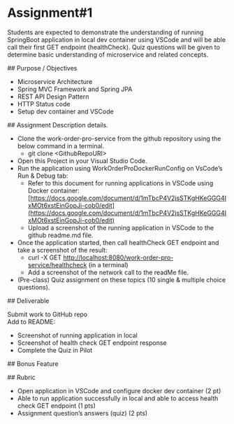 # Assignment\#1

Students are expected to demonstrate the understanding of running SpringBoot application in local dev container using VSCode and will be able call their first GET endpoint (healthCheck). Quiz questions will be given to determine basic understanding of microservice and related concepts.

\#\# Purpose / Objectives

- Microservice Architecture  
- Spring MVC Framework and Spring JPA  
- REST API Design Pattern  
- HTTP Status code  
- Setup dev container and VSCode 


\#\# Assignment Description details.

* Clone the work-order-pro-service from the github repository using the below command  in a terminal.  
  * git clone \<GithubRepoURI\>  
* Open this Project in your Visual Studio Code.  
* Run the application using WorkOrderProDockerRunConfig on VsCode’s Run & Debug tab:   
  * Refer to this document for running applications in VSCode using Docker container: [https://docs.google.com/document/d/1mTbcP4V2jsSTKgHKeGGG4IxMOt6xstEinGopJi-cob0/edit](https://docs.google.com/document/d/1mTbcP4V2jsSTKgHKeGGG4IxMOt6xstEinGopJi-cob0/edit)  
  * Upload a screenshot of the running application in VSCode to the github readme.md file.  
* Once the application started, then call healthCheck GET endpoint and take a screenshot of the result:   
  *  curl \-X GET [http://localhost:8080/work-order-pro-service/healthcheck](http://localhost:8080/work-order-pro-service/healthcheck) (in a terminal)   
  * Add a screenshot of the network call to the readMe file.  
* (Pre-class) Quiz assignment on these topics (10 single & multiple choice questions).

\#\# Deliverable

Submit work to GitHub repo  
Add to README: 

* Screenshot of running application in local  
* Screenshot of health check GET endpoint response  
* Complete the Quiz in Pilot

\#\# Bonus Feature

\#\# Rubric

- Open application in VSCode and configure docker dev container (2 pt)  
- Able to run application successfully in local and able to access health check GET endpoint (1 pts)  
- Assignment question’s answers (quiz) (2 pts)
